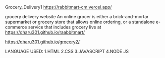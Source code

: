 Grocery_Delivery1
https://rabbitmart-cm.vercel.app/

grocery delivery website An online grocer is either a brick-and-mortar supermarket or grocery store that allows online ordering, or a standalone e-commerce service that includes grocery live at https://dharu301.github.io/raabbitmart/

https://dharu301.github.io/grocery2/

LANGUAGE USED: 1.HTML 2.CSS 3.JAVASCRIPT 4.NODE JS
